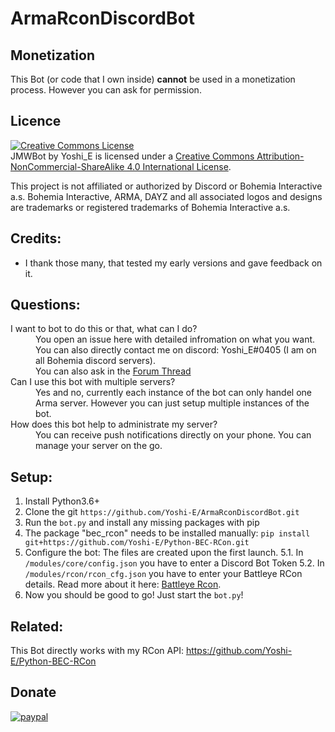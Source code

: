 # ArmaRconDiscordBot

## Monetization
This Bot (or code that I own inside) __cannot__ be used in a monetization process.
However you can ask for permission.

## Licence

<a rel="license" href="http://creativecommons.org/licenses/by-nc-sa/4.0/"><img alt="Creative Commons License" style="border-width:0" src="https://i.creativecommons.org/l/by-nc-sa/4.0/88x31.png" /></a><br /><span xmlns:dct="http://purl.org/dc/terms/" property="dct:title">JMWBot</span> by <span xmlns:cc="http://creativecommons.org/ns#" property="cc:attributionName">Yoshi_E</span> is licensed under a <a rel="license" href="http://creativecommons.org/licenses/by-nc-sa/4.0/">Creative Commons Attribution-NonCommercial-ShareAlike 4.0 International License</a>.<br />

This project is not affiliated or authorized by Discord or Bohemia Interactive a.s. Bohemia Interactive, ARMA, DAYZ and all associated logos and designs are trademarks or registered trademarks of Bohemia Interactive a.s. 

## Credits:
- I thank those many, that tested my early versions and gave feedback on it.

## Questions:
<dl>
  <dt>I want to bot to do this or that, what can I do?</dt>
  <dd>You open an issue here with detailed infromation on what you want. You can also directly contact me on discord: Yoshi_E#0405 (I am on all Bohemia discord servers).</dd>
  <dd>You can also ask in the <a href="https://forums.bohemia.net/forums/topic/223835-api-bec-rcon-api-for-python-and-discord/">Forum Thread</a></dd>

  <dt>Can I use this bot with multiple servers?</dt>
  <dd>Yes and no, currently each instance of the bot can only handel one Arma server. However you can just setup multiple instances of the bot.</dd>

  <dt>How does this bot help to administrate my server?</dt>
  <dd>You can receive push notifications directly on your phone. You can manage your server on the go.</dd>
</dl>

## Setup:
1. Install Python3.6+
2. Clone the git `https://github.com/Yoshi-E/ArmaRconDiscordBot.git`
3. Run the `bot.py` and install any missing packages with pip
4. The package "bec_rcon" needs to be installed manually: `pip install git+https://github.com/Yoshi-E/Python-BEC-RCon.git`
5. Configure the bot: The files are created upon the first launch.
5.1. In `/modules/core/config.json` you have to enter a Discord Bot Token
5.2. In `/modules/rcon/rcon_cfg.json` you have to enter your Battleye RCon details. Read more about it here: [Battleye Rcon](https://community.bistudio.com/wiki/BattlEye#RCon).
6. Now you should be good to go! Just start the `bot.py`!

## Related:
This Bot directly works with my RCon API:
https://github.com/Yoshi-E/Python-BEC-RCon

## Donate

[![paypal](https://www.paypalobjects.com/en_US/i/btn/btn_donateCC_LG.gif)](https://paypal.me/YoshiEU)
